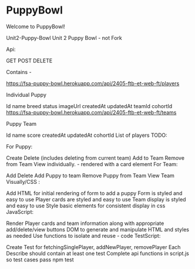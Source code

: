 # PuppyBowl

Welcome to PuppyBowl!

Unit2-Puppy-Bowl
Unit 2 Puppy Bowl - not Fork

Api:

GET POST DELETE

Contains -

https://fsa-puppy-bowl.herokuapp.com/api/2405-ftb-et-web-ft/players

Individual Puppy

Id
name
breed
status
imageUrl
createdAt
updatedAt
teamId
cohortId
https://fsa-puppy-bowl.herokuapp.com/api/2405-ftb-et-web-ft/teams

Puppy Team

Id
name
score
createdAt
updatedAt
cohortId
List of players
TODO:

For Puppy:

Create
Delete (includes deleting from current team)
Add to Team
Remove from Team
View individually. - rendered with a card element
For Team:

Add
Delete
Add Puppy to team
Remove Puppy from Team
View Team
Visually/CSS :

Add HTML for initial rendering of form to add a puppy
Form is styled and easy to use
Player cards are styled and easy to use
Team display is styled and easy to use
Style basic elements for consistent display in css
JavaScript:

Render Player cards and team information along with appropriate add/delete/view buttons
DOM to generate and manipulate HTML and styles as needed
Use functions to isolate and reuse - code
TestScript:

Create Test for fetchingSinglePlayer, addNewPlayer, removePlayer
Each Describe should contain at least one test
Complete api functions in script.js so test cases pass npm test

